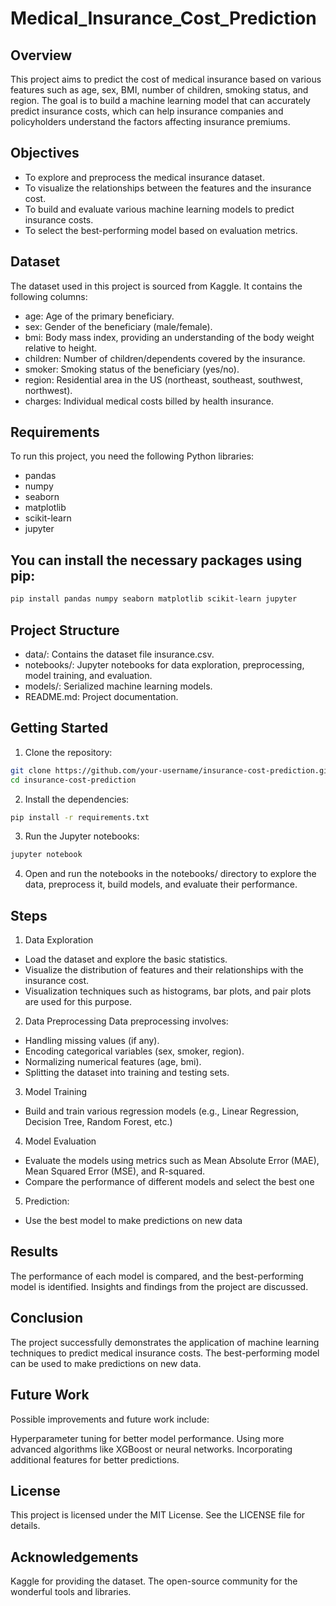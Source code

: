 # Medical_Insurance_Cost_Prediction

## Overview

This project aims to predict the cost of medical insurance based on various features such as age, sex, BMI, number of children, smoking status, and region. The goal is to build a machine learning model that can accurately predict insurance costs, which can help insurance companies and policyholders understand the factors affecting insurance premiums.

## Objectives
- To explore and preprocess the medical insurance dataset.
- To visualize the relationships between the features and the insurance cost.
- To build and evaluate various machine learning models to predict insurance costs.
- To select the best-performing model based on evaluation metrics.

## Dataset
The dataset used in this project is sourced from Kaggle. It contains the following columns:

- age: Age of the primary beneficiary.
- sex: Gender of the beneficiary (male/female).
- bmi: Body mass index, providing an understanding of the body weight relative to height.
- children: Number of children/dependents covered by the insurance.
- smoker: Smoking status of the beneficiary (yes/no).
- region: Residential area in the US (northeast, southeast, southwest, northwest).
- charges: Individual medical costs billed by health insurance.

## Requirements
To run this project, you need the following Python libraries:

- pandas
- numpy
- seaborn
- matplotlib
- scikit-learn
- jupyter

## You can install the necessary packages using pip:

```sh
pip install pandas numpy seaborn matplotlib scikit-learn jupyter
```

## Project Structure
- data/: Contains the dataset file insurance.csv.
- notebooks/: Jupyter notebooks for data exploration, preprocessing, model training, and evaluation.
- models/: Serialized machine learning models.
- README.md: Project documentation.

## Getting Started
1. Clone the repository:
```sh
git clone https://github.com/your-username/insurance-cost-prediction.git
cd insurance-cost-prediction
```
2. Install the dependencies:
```sh
pip install -r requirements.txt
```
3. Run the Jupyter notebooks:
```sh
jupyter notebook
```
4. Open and run the notebooks in the notebooks/ directory to explore the data, preprocess it, build models, and evaluate their performance.

## Steps
1. Data Exploration
- Load the dataset and explore the basic statistics.
- Visualize the distribution of features and their relationships with the insurance cost.
- Visualization techniques such as histograms, bar plots, and pair plots are used for this purpose.

2. Data Preprocessing
Data preprocessing involves:

- Handling missing values (if any).
- Encoding categorical variables (sex, smoker, region).
- Normalizing numerical features (age, bmi).
- Splitting the dataset into training and testing sets.

3. Model Training 
- Build and train various regression models (e.g., Linear Regression, Decision Tree, Random Forest, etc.)

4. Model Evaluation
- Evaluate the models using metrics such as Mean Absolute Error (MAE), Mean Squared Error (MSE), and R-squared.
- Compare the performance of different models and select the best one

5. Prediction:
- Use the best model to make predictions on new data

## Results
The performance of each model is compared, and the best-performing model is identified. Insights and findings from the project are discussed.

## Conclusion
The project successfully demonstrates the application of machine learning techniques to predict medical insurance costs. The best-performing model can be used to make predictions on new data.

## Future Work
Possible improvements and future work include:

Hyperparameter tuning for better model performance.
Using more advanced algorithms like XGBoost or neural networks.
Incorporating additional features for better predictions.

## License
This project is licensed under the MIT License. See the LICENSE file for details.

## Acknowledgements
Kaggle for providing the dataset.
The open-source community for the wonderful tools and libraries.